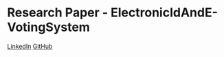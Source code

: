 # Research Paper - ElectronicIdAndE-VotingSystem

[LinkedIn](https://www.linkedin.com/in/asad-naeem-448529152/)
[GitHub](https://github.com/asadnaeem1/)
